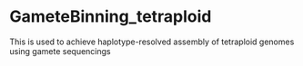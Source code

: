 # GameteBinning_tetraploid
This is used to achieve haplotype-resolved assembly of tetraploid genomes using gamete sequencings
